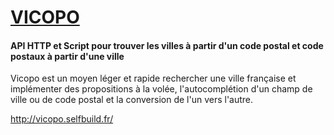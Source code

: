 # [VICOPO](http://vicopo.selfbuild.fr/)

#### API HTTP et Script pour trouver les villes à partir d'un code postal et code postaux à partir d'une ville

Vicopo est un moyen léger et rapide rechercher une ville française et implémenter des propositions à la volée, l'autocomplétion d'un champ de ville ou de code postal et la conversion de l'un vers l'autre.

http://vicopo.selfbuild.fr/
